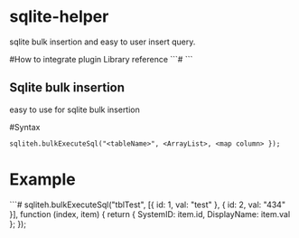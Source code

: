 # sqlite-helper
<p>sqlite bulk insertion and easy to user insert query.</p>
#How to integrate plugin
Library reference
```#
<script src="/js/sqlite-helperMini.js"></script>
```

## Sqlite bulk insertion
easy to use for sqlite bulk insertion

#Syntax
```#
sqliteh.bulkExecuteSql("<tableName>", <ArrayList>, <map column> });
```
<h1>Example</h1>
```#
 sqliteh.bulkExecuteSql("tblTest", [{ id: 1, val: "test" }, { id: 2, val: "434" }],
                function (index, item) {
                    return {
                        SystemID: item.id,
                        DisplayName: item.val
                    };
                });
                
```
